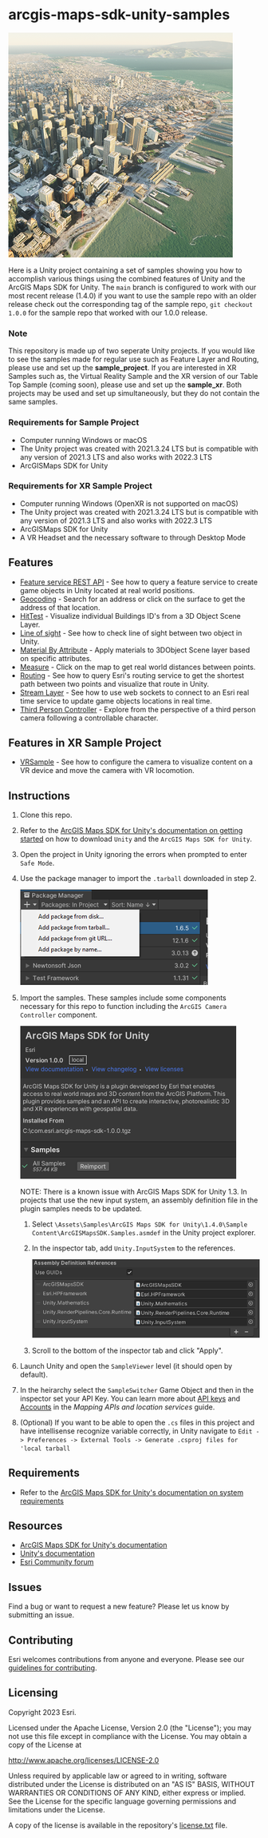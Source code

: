 # arcgis-maps-sdk-unity-samples

![image](arcgis-maps-sdk-unity-samples.png)

Here is a Unity project containing a set of samples showing you how to accomplish various things using the combined features of Unity and the ArcGIS Maps SDK for Unity. The `main` branch is configured to work with our most recent release (1.4.0) if you want to use the sample repo with an older release check out the corresponding tag of the sample repo, `git checkout 1.0.0` for the sample repo that worked with our 1.0.0 release.

### Note

This repository is made up of two seperate Unity projects. If you would like to see the samples made for regular use such as Feature Layer and Routing, please use and set up the **sample_project**. If you are interested in XR Samples such as, the Virtual Reality Sample and the XR version of our Table Top Sample (coming soon), please use and set up the **sample_xr**. Both projects may be used and set up simultaneously, but they do not contain the same samples.

### Requirements for Sample Project

* Computer running Windows or macOS
* The Unity project was created with 2021.3.24 LTS but is compatible with any version of 2021.3 LTS and also works with 2022.3 LTS
* ArcGISMaps SDK for Unity

### Requirements for XR Sample Project

* Computer running Windows (OpenXR is not supported on macOS)
* The Unity project was created with 2021.3.24 LTS but is compatible with any version of 2021.3 LTS and also works with 2022.3 LTS
* ArcGISMaps SDK for Unity
* A VR Headset and the necessary software to through Desktop Mode

## Features

* [Feature service REST API](https://github.com/Esri/arcgis-maps-sdk-unity-samples/tree/main/samples_project/Assets/SampleViewer/Samples/FeatureLayer) - See how to query a feature service to create game objects in Unity located at real world positions.
* [Geocoding](https://github.com/Esri/arcgis-maps-sdk-unity-samples/tree/main/samples_project/Assets/SampleViewer/Samples/Geocoding) - Search for an address or click on the surface to get the address of that location.
* [HitTest](https://github.com/Esri/arcgis-maps-sdk-unity-samples/tree/main/samples_project/Assets/SampleViewer/Samples/HitTest) - Visualize individual Buildings ID's from a 3D Object Scene Layer.
* [Line of sight](https://github.com/Esri/arcgis-maps-sdk-unreal-engine-samples/tree/main/sample_project/Content/SampleViewer/Samples/LineOfSight) - See how to check line of sight between two object in Unity.
* [Material By Attribute](https://github.com/Esri/arcgis-maps-sdk-unity-samples/tree/main/samples_project/Assets/SampleViewer/Samples/MaterialByAttribute) - Apply materials to 3DObject Scene layer based on specific attributes.
* [Measure](https://github.com/Esri/arcgis-maps-sdk-unity-samples/tree/main/samples_project/Assets/SampleViewer/Samples/Measure) - Click on the map to get real world distances between points.
* [Routing](https://github.com/Esri/arcgis-maps-sdk-unity-samples/tree/main/samples_project/Assets/SampleViewer/Samples/Routing) - See how to query Esri's routing service to get the shortest path between two points and visualize that route in Unity.
* [Stream Layer](https://github.com/Esri/arcgis-maps-sdk-unity-samples/tree/main/samples_project/Assets/SampleViewer/Samples/StreamLayer) - See how to use web sockets to connect to an Esri real time service to update game objects locations in real time.
* [Third Person Controller](https://github.com/Esri/arcgis-maps-sdk-unity-samples/tree/main/samples_project/Assets/SampleViewer/Samples/ThirdPerson) - Explore from the perspective of a third person camera following a controllable character.

## Features in XR Sample Project

* [VRSample](https://github.com/Esri/arcgis-maps-sdk-unity-samples/tree/main/samples_xr/Assets/SampleViewer/Samples/VRSample) - See how to configure the camera to visualize content on a VR device and move the camera with VR locomotion.

## Instructions

1. Clone this repo.
2. Refer to the [ArcGIS Maps SDK for Unity's documentation on getting started](https://developers.arcgis.com/unity/get-started/) on how to download `Unity` and the `ArcGIS Maps SDK for Unity`.
3. Open the project in Unity ignoring the errors when prompted to enter `Safe Mode`.
4. Use the package manager to import the `.tarball` downloaded in step 2.

   ![image](package-manager.png)

5. Import the samples. These samples include some components necessary for this repo to function including the `ArcGIS Camera Controller` component.

   ![image](import-samples.png)

   NOTE: There is a known issue with ArcGIS Maps SDK for Unity 1.3. In projects that use the new input system, an assembly definition file in the plugin samples needs to be updated.

   1. Select `\Assets\Samples\ArcGIS Maps SDK for Unity\1.4.0\Sample Content\ArcGISMapsSDK.Samples.asmdef` in the Unity project explorer.

   2. In the inspector tab, add `Unity.InputSystem` to the references.

      ![Inspector screen for assembly definition](asmdefReference.png)

   3. Scroll to the bottom of the inspector tab and click "Apply".

6. Launch Unity and open the `SampleViewer` level (it should open by default).

7. In the heirarchy select the `SampleSwitcher` Game Object and then in the inspector set your API Key. You can learn more about [API keys](https://developers.arcgis.com/documentation/mapping-apis-and-services/security/api-keys/) and [Accounts](https://developers.arcgis.com/documentation/mapping-apis-and-services/deployment/accounts/) in the _Mapping APIs and location services_ guide.

8. (Optional) If you want to be able to open the `.cs` files in this project and have intellisense recognize variable correctly, in Unity navigate to `Edit -> Preferences -> External Tools -> Generate .csproj files for 'local tarball`

## Requirements

* Refer to the [ArcGIS Maps SDK for Unity's documentation on system requirements](https://developers.arcgis.com/unity/reference/system-requirements/)

## Resources

* [ArcGIS Maps SDK for Unity's documentation](https://developers.arcgis.com/unity/)
* [Unity's documentation](https://docs.unity.com/)
* [Esri Community forum](https://community.esri.com/t5/arcgis-maps-sdks-for-unity-questions/bd-p/arcgis-maps-sdks-unity-questions)

## Issues

Find a bug or want to request a new feature?  Please let us know by submitting an issue.

## Contributing

Esri welcomes contributions from anyone and everyone. Please see our [guidelines for contributing](https://github.com/esri/contributing).

## Licensing

Copyright 2023 Esri.

Licensed under the Apache License, Version 2.0 (the "License");
you may not use this file except in compliance with the License.
You may obtain a copy of the License at

   http://www.apache.org/licenses/LICENSE-2.0

Unless required by applicable law or agreed to in writing, software
distributed under the License is distributed on an "AS IS" BASIS,
WITHOUT WARRANTIES OR CONDITIONS OF ANY KIND, either express or implied.
See the License for the specific language governing permissions and
limitations under the License.

A copy of the license is available in the repository's [license.txt]( https://raw.github.com/Esri/arcgis-maps-sdk-unity-samples/master/license.txt) file.

